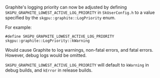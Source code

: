 Graphite's logging priority can now be adjusted by defining
`SKGPU_GRAPHITE_LOWEST_ACTIVE_LOG_PRIORITY` in `SkUserConfig.h` to a value specified by the
`skgpu::graphite::LogPriority` enum.

For example:
```
#define SKGPU_GRAPHITE_LOWEST_ACTIVE_LOG_PRIORITY skgpu::graphite::LogPriority::kWarning
```

Would cause Graphite to log warnings, non-fatal errors, and fatal errors. However, debug logs would
be omitted.

`SKGPU_GRAPHITE_LOWEST_ACTIVE_LOG_PRIORITY` will default to `kWarning` in debug builds, and `kError`
in release builds.
